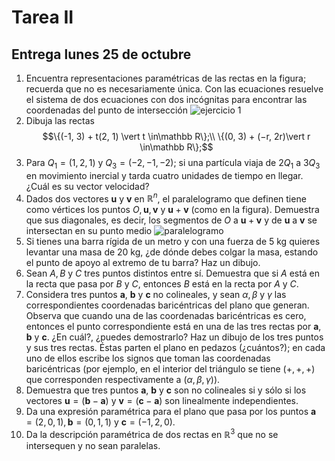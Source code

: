 ﻿# Tarea II

## Entrega lunes 25 de octubre

1. Encuentra representaciones paramétricas de las rectas en la figura; recuerda que no es necesariamente única.  Con las ecuaciones resuelve el sistema de dos ecuaciones con dos incógnitas para encontrar las coordenadas del punto de intersección
![ejercicio 1](https://bib-mate.s3.amazonaws.com/gai/Lineas.png)
3. Dibuja las rectas $$\{(-1, 3) + t(2, 1) \vert t \in\mathbb R\};\\ \{(0, 3) + (−r, 2r)\vert r \in\mathbb R\};$$
4. Para $Q_1 = (1, 2, 1)$ y $Q_3 = (−2, −1, −2)$; si una partícula viaja de $2Q_1$ a $3Q_3$ en movimiento inercial y tarda cuatro unidades de tiempo en llegar. ¿Cuál es su vector velocidad?
5. Dados dos vectores $\mathbf u$ y $\mathbf v$ en $\mathbb R^n$, el paralelogramo que definen tiene como vértices los puntos $O,\mathbf u,\mathbf v$ y $\mathbf u + \mathbf v$ (como en la figura). Demuestra que sus diagonales, es decir, los segmentos de $O$ a $\mathbf u + \mathbf v$ y de $\mathbf u$ a $\mathbf v$ se intersectan en su punto medio ![paralelogramo](https://bib-mate.s3.amazonaws.com/ga1/paraleogramo.png)
6. Si tienes una barra rígida de un metro y con una fuerza de 5 kg quieres levantar una masa de 20 kg, ¿de dónde debes colgar la masa, estando el punto de apoyo al extremo de tu barra? Haz un dibujo.
7. Sean $A, B$ y $C$ tres puntos distintos entre sí. Demuestra que si $A$ está en la recta que pasa por $B$ y $C$, entonces $B$ está en la recta por $A$ y $C$.
8. Considera tres puntos $\mathbf a$, $\mathbf b$ y $\mathbf c$ no colineales, y sean $\alpha, \beta$ y $\gamma$ las correspondientes coordenadas baricéntricas del plano que generan. Observa que cuando una de las coordenadas baricéntricas es cero, entonces el punto correspondiente está en una de las tres rectas por $\mathbf a,\mathbf b$ y $\mathbf c$. ¿En cuál?, ¿puedes demostrarlo? Haz un dibujo de los tres puntos y sus tres rectas. Éstas parten el plano en pedazos (¿cuántos?); en cada uno de ellos escribe los signos que toman las coordenadas baricéntricas (por ejemplo, en el interior del triángulo se tiene $(+,+, +)$ que corresponden respectivamente a $(\alpha, \beta, \gamma)$).
9. Demuestra que tres puntos $\mathbf a$, $\mathbf b$ y $\mathbf c$ son no colineales si y sólo si los vectores $\mathbf u = (\mathbf b − \mathbf a)$ y $\mathbf v = (\mathbf c − \mathbf a)$ son linealmente independientes.
10. Da una expresión paramétrica para el plano que pasa por los puntos $\mathbf a = (2, 0, 1), \mathbf b = (0, 1, 1)$ y $\mathbf c = (−1, 2, 0).$
11. Da la descripción paramétrica de dos rectas en $\mathbb R^3$ que no se intersequen y no sean paralelas.
